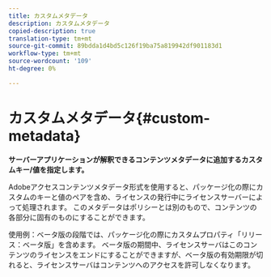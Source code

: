 ```yaml
---
title: カスタムメタデータ
description: カスタムメタデータ
copied-description: true
translation-type: tm+mt
source-git-commit: 89bdda1d4bd5c126f19ba75a819942df901183d1
workflow-type: tm+mt
source-wordcount: '109'
ht-degree: 0%

---
```



# カスタムメタデータ{#custom-metadata}

**サーバーアプリケーションが解釈できるコンテンツメタデータに追加するカスタムキー/値を指定します。**

Adobeアクセスコンテンツメタデータ形式を使用すると、パッケージ化の際にカスタムのキーと値のペアを含め、ライセンスの発行中にライセンスサーバーによって処理されます。 このメタデータはポリシーとは別のもので、コンテンツの各部分に固有のものにすることができます。

使用例：ベータ版の段階では、パッケージ化の際にカスタムプロパティ「リリース：ベータ版」を含めます。 ベータ版の期間中、ライセンスサーバはこのコンテンツのライセンスをエンドにすることができますが、ベータ版の有効期限が切れると、ライセンスサーバはコンテンツへのアクセスを許可しなくなります。
